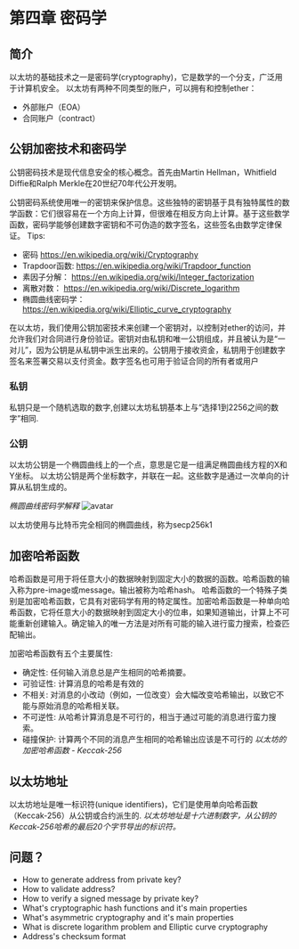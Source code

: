 # 第四章 密码学

## 简介
以太坊的基础技术之一是密码学(cryptography)，它是数学的一个分支，广泛用于计算机安全。
以太坊有两种不同类型的账户，可以拥有和控制ether：
* 外部账户（EOA）
* 合同账户（contract）

## 公钥加密技术和密码学
公钥密码技术是现代信息安全的核心概念。首先由Martin Hellman，Whitfield Diffie和Ralph Merkle在20世纪70年代公开发明。

公钥密码系统使用唯一的密钥来保护信息。这些独特的密钥基于具有独特属性的数学函数：它们很容易在一个方向上计算，但很难在相反方向上计算。基于这些数学函数，密码学能够创建数字密钥和不可伪造的数字签名，这些签名由数学定律保证。
Tips:
* 密码  https://en.wikipedia.org/wiki/Cryptography
* Trapdoor函数: https://en.wikipedia.org/wiki/Trapdoor_function
* 素因子分解： https://en.wikipedia.org/wiki/Integer_factorization 
* 离散对数： https://en.wikipedia.org/wiki/Discrete_logarithm
* 椭圆曲线密码学： https://en.wikipedia.org/wiki/Elliptic_curve_cryptography

在以太坊，我们使用公钥加密技术来创建一个密钥对，以控制对ether的访问，并允许我们对合同进行身份验证。密钥对由私钥和唯一公钥组成，并且被认为是“一对儿”，因为公钥是从私钥中派生出来的。公钥用于接收资金，私钥用于创建数字签名来签署交易以支付资金。数字签名也可用于验证合同的所有者或用户
### 私钥
私钥只是一个随机选取的数字,创建以太坊私钥基本上与“选择1到2256之间的数字”相同.

### 公钥
以太坊公钥是一个椭圆曲线上的一个点，意思是它是一组满足椭圆曲线方程的X和Y坐标。
以太坊公钥是两个坐标数字，并联在一起。这些数字是通过一次单向的计算从私钥生成的。

*椭圆曲线密码学解释*
![avatar](https://github.com/inoutcode/ethereum_book/blob/master/images/simple_elliptic_curve.png)

以太坊使用与比特币完全相同的椭圆曲线，称为secp256k1

## 加密哈希函数
哈希函数是可用于将任意大小的数据映射到固定大小的数据的函数。哈希函数的输入称为pre-image或message。输出被称为哈希hash。
哈希函数的一个特殊子类别是加密哈希函数，它具有对密码学有用的特定属性。加密哈希函数是一种单向哈希函数，它将任意大小的数据映射到固定大小的位串，如果知道输出，计算上不可能重新创建输入。确定输入的唯一方法是对所有可能的输入进行蛮力搜索，检查匹配输出。

加密哈希函数有五个主要属性:
* 确定性: 任何输入消息总是产生相同的哈希摘要。
* 可验证性: 计算消息的哈希是有效的
* 不相关:  对消息的小改动（例如，一位改变）会大幅改变哈希输出，以致它不能与原始消息的哈希相关联。
* 不可逆性: 从哈希计算消息是不可行的，相当于通过可能的消息进行蛮力搜索。
* 碰撞保护: 计算两个不同的消息产生相同的哈希输出应该是不可行的
*以太坊的加密哈希函数 - Keccak-256*

## 以太坊地址
以太坊地址是唯一标识符(unique identifiers)，它们是使用单向哈希函数（Keccak-256）从公钥或合约派生的.
*以太坊地址是十六进制数字，从公钥的Keccak-256哈希的最后20个字节导出的标识符。*

## 问题？
- How to generate address from private key?
- How to validate address?
- How to verify a signed message by private key?
- What's cryptographic hash functions and it's main properties
- What's asymmetric cryptography and it's main properties
- What is discrete logarithm problem and Elliptic curve cryptography
- Address's checksum format